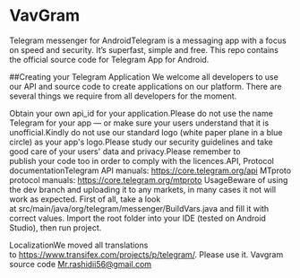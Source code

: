 # VavGram
Telegram messenger for AndroidTelegram is a messaging app with a focus on speed and security. It’s superfast, simple and free. This repo contains the official source code for Telegram App for Android.


##Creating your Telegram Application
We welcome all developers to use our API and source code to create applications on our platform. There are several things we require from all developers for the moment.

Obtain your own api_id for your application.Please do not use the name Telegram for your app — or make sure your users understand that it is unofficial.Kindly do not use our standard logo (white paper plane in a blue circle) as your app's logo.Please study our security guidelines and take good care of your users' data and privacy.Please remember to publish your code too in order to comply with the licences.API, Protocol documentationTelegram API manuals: https://core.telegram.org/api
MTproto protocol manuals: https://core.telegram.org/mtproto
UsageBeware of using the dev branch and uploading it to any markets, in many cases it not will work as expected.
First of all, take a look at src/main/java/org/telegram/messenger/BuildVars.java and fill it with correct values. Import the root folder into your IDE (tested on Android Studio), then run project.

LocalizationWe moved all translations to https://www.transifex.com/projects/p/telegram/. Please use it.
Vavgram source code
Mr.rashidii56@gmail.com
